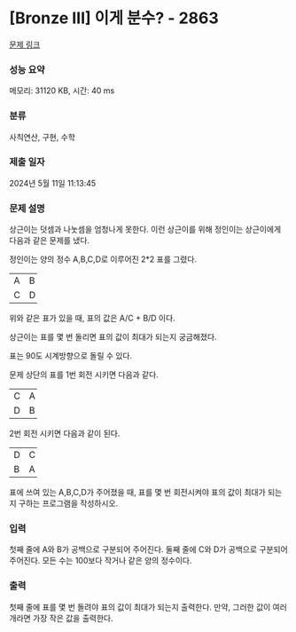 # [Bronze III] 이게 분수? - 2863 

[문제 링크](https://www.acmicpc.net/problem/2863) 

### 성능 요약

메모리: 31120 KB, 시간: 40 ms

### 분류

사칙연산, 구현, 수학

### 제출 일자

2024년 5월 11일 11:13:45

### 문제 설명

<p>상근이는 덧셈과 나눗셈을 엄청나게 못한다. 이런 상근이를 위해 정인이는 상근이에게 다음과 같은 문제를 냈다.</p>

<p>정인이는 양의 정수 A,B,C,D로 이루어진 2*2 표를 그렸다.</p>

<table class="table table-bordered" style="width:50px;">
	<tbody>
		<tr>
			<td>A</td>
			<td>B</td>
		</tr>
		<tr>
			<td>C</td>
			<td>D</td>
		</tr>
	</tbody>
</table>

<p>위와 같은 표가 있을 때, 표의 값은 A/C + B/D 이다.</p>

<p>상근이는 표를 몇 번 돌리면 표의 값이 최대가 되는지 궁금해졌다.</p>

<p>표는 90도 시계방향으로 돌릴 수 있다.</p>

<p>문제 상단의 표를 1번 회전 시키면 다음과 같다.</p>

<table class="table table-bordered" style="width:50px;">
	<tbody>
		<tr>
			<td>C</td>
			<td>A</td>
		</tr>
		<tr>
			<td>D</td>
			<td>B</td>
		</tr>
	</tbody>
</table>

<p>2번 회전 시키면 다음과 같이 된다.</p>

<table class="table table-bordered" style="width:50px;">
	<tbody>
		<tr>
			<td>D</td>
			<td>C</td>
		</tr>
		<tr>
			<td>B</td>
			<td>A</td>
		</tr>
	</tbody>
</table>

<p>표에 쓰여 있는 A,B,C,D가 주어졌을 때, 표를 몇 번 회전시켜야 표의 값이 최대가 되는지 구하는 프로그램을 작성하시오.</p>

### 입력 

 <p>첫째 줄에 A와 B가 공백으로 구분되어 주어진다. 둘째 줄에 C와 D가 공백으로 구분되어 주어진다. 모든 수는 100보다 작거나 같은 양의 정수이다.</p>

### 출력 

 <p>첫째 줄에 표를 몇 번 돌려야 표의 값이 최대가 되는지 출력한다. 만약, 그러한 값이 여러개라면 가장 작은 값을 출력한다.</p>

